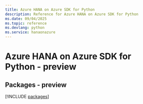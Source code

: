 ```yaml
---
title: Azure HANA on Azure SDK for Python
description: Reference for Azure HANA on Azure SDK for Python
ms.date: 09/04/2025
ms.topic: reference
ms.devlang: python
ms.service: hanaonazure
---
```

# Azure HANA on Azure SDK for Python - preview
## Packages - preview
[!INCLUDE [packages](hana-on-azure-index.md)]